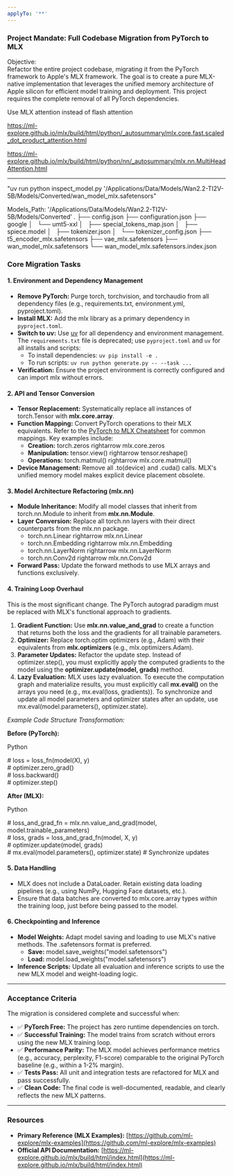 ```yaml
---
applyTo: '**'
---
```

### **Project Mandate: Full Codebase Migration from PyTorch to MLX**

Objective:  
Refactor the entire project codebase, migrating it from the PyTorch framework to Apple's MLX framework. The goal is to create a pure MLX-native implementation that leverages the unified memory architecture of Apple silicon for efficient model training and deployment. This project requires the complete removal of all PyTorch dependencies.

Use MLX attention instead of flash attention

https://ml-explore.github.io/mlx/build/html/python/_autosummary/mlx.core.fast.scaled_dot_product_attention.html

https://ml-explore.github.io/mlx/build/html/python/nn/_autosummary/mlx.nn.MultiHeadAttention.html

---

"uv run python inspect_model.py '/Applications/Data/Models/Wan2.2-TI2V-5B/Models/Converted/wan_model_mlx.safetensors"

Models_Path: '/Applications/Data/Models/Wan2.2-TI2V-5B/Models/Converted'
.
├── config.json
├── configuration.json
├── google
│   └── umt5-xxl
│       ├── special_tokens_map.json
│       ├── spiece.model
│       ├── tokenizer.json
│       └── tokenizer_config.json
├── t5_encoder_mlx.safetensors
├── vae_mlx.safetensors
├── wan_model_mlx.safetensors
└── wan_model_mlx.safetensors.index.json

### **Core Migration Tasks**


#### **1\. Environment and Dependency Management**

* **Remove PyTorch:** Purge torch, torchvision, and torchaudio from all dependency files (e.g., requirements.txt, environment.yml, pyproject.toml).
* **Install MLX:** Add the mlx library as a primary dependency in `pyproject.toml`.
* **Switch to uv:** Use [uv](https://github.com/astral-sh/uv) for all dependency and environment management. The `requirements.txt` file is deprecated; use `pyproject.toml` and `uv` for all installs and scripts:
  * To install dependencies: `uv pip install -e .`
  * To run scripts: `uv run python generate.py -- --task ...`
* **Verification:** Ensure the project environment is correctly configured and can import mlx without errors.

#### **2\. API and Tensor Conversion**

* **Tensor Replacement:** Systematically replace all instances of torch.Tensor with **mlx.core.array**.  
* **Function Mapping:** Convert PyTorch operations to their MLX equivalents. Refer to the [PyTorch to MLX Cheatsheet](https://www.google.com/search?q=https://ml-explore.github.io/mlx/build/html/dev/pytorch_cheatsheet.html) for common mappings. Key examples include:  
  * **Creation:** torch.zeros rightarrow mlx.core.zeros  
  * **Manipulation:** tensor.view() rightarrow tensor.reshape()  
  * **Operations:** torch.matmul() rightarrow mlx.core.matmul()  
* **Device Management:** Remove all .to(device) and .cuda() calls. MLX's unified memory model makes explicit device placement obsolete.

#### **3\. Model Architecture Refactoring (mlx.nn)**

* **Module Inheritance:** Modify all model classes that inherit from torch.nn.Module to inherit from **mlx.nn.Module**.  
* **Layer Conversion:** Replace all torch.nn layers with their direct counterparts from the mlx.nn package.  
  * torch.nn.Linear rightarrow mlx.nn.Linear  
  * torch.nn.Embedding rightarrow mlx.nn.Embedding  
  * torch.nn.LayerNorm rightarrow mlx.nn.LayerNorm  
  * torch.nn.Conv2d rightarrow mlx.nn.Conv2d  
* **Forward Pass:** Update the forward methods to use MLX arrays and functions exclusively.

#### **4\. Training Loop Overhaul**

This is the most significant change. The PyTorch autograd paradigm must be replaced with MLX's functional approach to gradients.

1. **Gradient Function:** Use **mlx.nn.value\_and\_grad** to create a function that returns both the loss and the gradients for all trainable parameters.  
2. **Optimizer:** Replace torch.optim optimizers (e.g., Adam) with their equivalents from **mlx.optimizers** (e.g., mlx.optimizers.Adam).  
3. **Parameter Updates:** Refactor the update step. Instead of optimizer.step(), you must explicitly apply the computed gradients to the model using the **optimizer.update(model, grads)** method.  
4. **Lazy Evaluation:** MLX uses lazy evaluation. To execute the computation graph and materialize results, you must explicitly call **mx.eval()** on the arrays you need (e.g., mx.eval(loss, gradients)). To synchronize and update all model parameters and optimizer states after an update, use mx.eval(model.parameters(), optimizer.state).

*Example Code Structure Transformation:*

**Before (PyTorch):**

Python

\# loss \= loss\_fn(model(X), y)  
\# optimizer.zero\_grad()  
\# loss.backward()  
\# optimizer.step()

**After (MLX):**

Python

\# loss\_and\_grad\_fn \= mlx.nn.value\_and\_grad(model, model.trainable\_parameters)  
\# loss, grads \= loss\_and\_grad\_fn(model, X, y)  
\# optimizer.update(model, grads)  
\# mx.eval(model.parameters(), optimizer.state) \# Synchronize updates

#### **5\. Data Handling**

* MLX does not include a DataLoader. Retain existing data loading pipelines (e.g., using NumPy, Hugging Face datasets, etc.).  
* Ensure that data batches are converted to mlx.core.array types *within* the training loop, just before being passed to the model.

#### **6\. Checkpointing and Inference**

* **Model Weights:** Adapt model saving and loading to use MLX's native methods. The .safetensors format is preferred.  
  * **Save:** model.save\_weights("model.safetensors")  
  * **Load:** model.load\_weights("model.safetensors")  
* **Inference Scripts:** Update all evaluation and inference scripts to use the new MLX model and weight-loading logic.

---

### **Acceptance Criteria**

The migration is considered complete and successful when:

* ✅ **PyTorch Free:** The project has zero runtime dependencies on torch.  
* ✅ **Successful Training:** The model trains from scratch without errors using the new MLX training loop.  
* ✅ **Performance Parity:** The MLX model achieves performance metrics (e.g., accuracy, perplexity, F1-score) comparable to the original PyTorch baseline (e.g., within a 1-2% margin).  
* ✅ **Tests Pass:** All unit and integration tests are refactored for MLX and pass successfully.  
* ✅ **Clean Code:** The final code is well-documented, readable, and clearly reflects the new MLX patterns.

---

### **Resources**

* **Primary Reference (MLX Examples):** [https://github.com/ml-explore/mlx-examples](https://github.com/ml-explore/mlx-examples)  
* **Official API Documentation:** [https://ml-explore.github.io/mlx/build/html/index.html](https://ml-explore.github.io/mlx/build/html/index.html)


